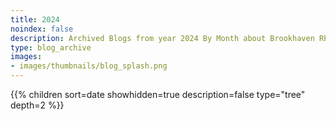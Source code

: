 ```yaml
---
title: 2024
noindex: false
description: Archived Blogs from year 2024 By Month about Brookhaven RP Updates, exciting news, and new findings
type: blog_archive
images:
- images/thumbnails/blog_splash.png
---
```




{{% children sort=date showhidden=true description=false type="tree" depth=2 %}}
